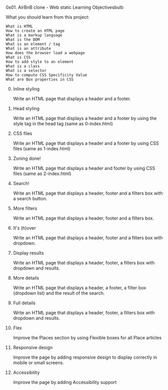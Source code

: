0x01. AirBnB clone - Web static
Learning Objectivesbulb

What you should learn from this project:

    What is HTML
    How to create an HTML page
    What is a markup language
    What is the DOM
    What is an element / tag
    What is an attribute
    How does the browser load a webpage
    What is CSS
    How to add style to an element
    What is a class
    What is a selector
    How to compute CSS Specificity Value
    What are Box properties in CSS

0. Inline styling

    Write an HTML page that displays a header and a footer.

1. Head styling

    Write an HTML page that displays a header and a footer by using the style tag in the head tag (same as 0-index.html)

2. CSS files

    Write an HTML page that displays a header and a footer by using CSS files (same as 1-index.html)

3. Zoning done!

    Write an HTML page that displays a header and footer by using CSS files (same as 2-index.html)

4. Search!

    Write an HTML page that displays a header, footer and a filters box with a search button.

5. More filters

    Write an HTML page that displays a header, footer and a filters box.

6. It's (h)over

    Write an HTML page that displays a header, footer and a filters box with dropdown.

7. Display results

    Write an HTML page that displays a header, footer, a filters box with dropdown and results.

8. More details

    Write an HTML page that displays a header, a footer, a filter box (dropdown list) and the result of the search.

9. Full details

    Write an HTML page that displays a header, footer, a filters box with dropdown and results.

10. Flex

    Improve the Places section by using Flexible boxes for all Place articles

11. Responsive design

    Improve the page by adding responsive design to display correctly in mobile or small screens.

12. Accessibility

    Improve the page by adding Accessibility support


